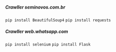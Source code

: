 ##### Crawller seminovos.com.br
```pip install BeautifulSoup4```
```pip install requests```

##### Crawller web.whatsapp.com
```pip install selenium```
```pip install Flask```
